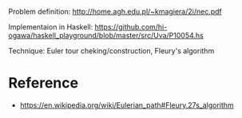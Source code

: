 <!--
{
  "title": "UVA 10054: Necklace",
  "date": "2016-04-10T04:53:44.000Z",
  "category": "",
  "tags": [
    "algorithm",
    "haskell",
    "uva"
  ],
  "draft": false
}
-->

Problem definition: http://home.agh.edu.pl/~kmagiera/2i/nec.pdf

Implementaion in Haskell: https://github.com/hi-ogawa/haskell_playground/blob/master/src/Uva/P10054.hs

Technique: Euler tour cheking/construction, Fleury's algorithm

# Reference

- https://en.wikipedia.org/wiki/Eulerian_path#Fleury.27s_algorithm